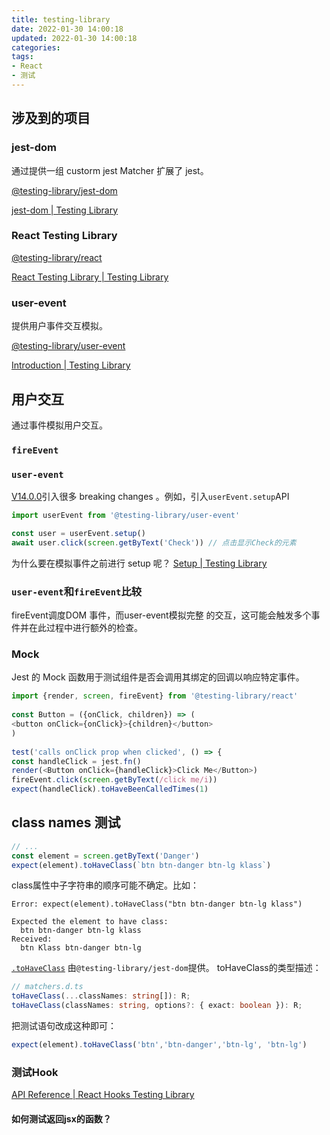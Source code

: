 ```yaml
---
title: testing-library
date: 2022-01-30 14:00:18
updated: 2022-01-30 14:00:18
categories:
tags:
- React
- 测试
---
```


## 涉及到的项目

### jest-dom

通过提供一组 custorm jest Matcher 扩展了 jest。

[@testing-library/jest-dom](https://github.com/testing-library/jest-dom)

[jest-dom | Testing Library](https://testing-library.com/docs/ecosystem-jest-dom)

### React Testing Library

[@testing-library/react](https://github.com/testing-library/react-testing-library)

[React Testing Library | Testing Library](https://testing-library.com/docs/react-testing-library/intro)

### user-event

提供用户事件交互模拟。

[@testing-library/user-event](https://github.com/testing-library/user-event)

[Introduction | Testing Library](https://testing-library.com/docs/user-event/intro/)

## 用户交互

通过事件模拟用户交互。

### `fireEvent`

### `user-event`

[V14.0.0](https://github.com/testing-library/user-event/releases/tag/v14.0.0)引入很多 breaking changes 。例如，引入`userEvent.setup`API

```js
import userEvent from '@testing-library/user-event'  

const user = userEvent.setup()
await user.click(screen.getByText('Check')) // 点击显示Check的元素
```

为什么要在模拟事件之前进行 setup 呢？
[Setup | Testing Library](https://testing-library.com/docs/user-event/setup/)

### `user-event`和`fireEvent`比较

fireEvent调度DOM 事件，而user-event模拟完整 的交互，这可能会触发多个事件并在此过程中进行额外的检查。


### Mock

Jest 的 Mock 函数用于测试组件是否会调用其绑定的回调以响应特定事件。

```js
import {render, screen, fireEvent} from '@testing-library/react'  
  
const Button = ({onClick, children}) => (  
<button onClick={onClick}>{children}</button>  
)  
  
test('calls onClick prop when clicked', () => {  
const handleClick = jest.fn()  
render(<Button onClick={handleClick}>Click Me</Button>)  
fireEvent.click(screen.getByText(/click me/i))  
expect(handleClick).toHaveBeenCalledTimes(1)
```

## class names 测试

```js
// ...
const element = screen.getByText('Danger')
expect(element).toHaveClass(`btn btn-danger btn-lg klass`)
```

class属性中子字符串的顺序可能不确定。比如：

```
Error: expect(element).toHaveClass("btn btn-danger btn-lg klass")

Expected the element to have class:
  btn btn-danger btn-lg klass
Received:
  btn Klass btn-danger btn-lg
```

[`.toHaveClass`](https://github.com/testing-library/jest-dom#tohaveclass) 由`@testing-library/jest-dom`提供。
toHaveClass的类型描述：

```ts
// matchers.d.ts
toHaveClass(...classNames: string[]): R;  
toHaveClass(classNames: string, options?: { exact: boolean }): R;
```

把测试语句改成这种即可：

```js
expect(element).toHaveClass('btn','btn-danger','btn-lg', 'btn-lg')
```

### 测试Hook
[API Reference | React Hooks Testing Library](https://react-hooks-testing-library.com/reference/api)
#### 如何测试返回jsx的函数？
